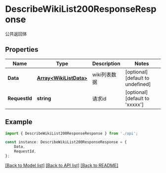# DescribeWikiList200ResponseResponse

公共返回体

## Properties

Name | Type | Description | Notes
------------ | ------------- | ------------- | -------------
**Data** | [**Array&lt;WikiListData&gt;**](WikiListData.md) | wiki列表数据 | [optional] [default to undefined]
**RequestId** | **string** | 请求id | [optional] [default to 'xxxxx']

## Example

```typescript
import { DescribeWikiList200ResponseResponse } from './api';

const instance: DescribeWikiList200ResponseResponse = {
    Data,
    RequestId,
};
```

[[Back to Model list]](../README.md#documentation-for-models) [[Back to API list]](../README.md#documentation-for-api-endpoints) [[Back to README]](../README.md)
